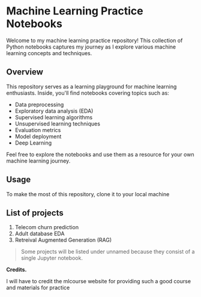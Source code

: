 # Machine Learning Practice Notebooks

Welcome to my machine learning practice repository! This collection of Python notebooks captures my journey as I explore various machine learning concepts and techniques.

## Overview

This repository serves as a learning playground for machine learning enthusiasts. Inside, you'll find notebooks covering topics such as:

- Data preprocessing
- Exploratory data analysis (EDA)
- Supervised learning algorithms
- Unsupervised learning techniques
- Evaluation metrics
- Model deployment
- Deep Learning

Feel free to explore the notebooks and use them as a resource for your own machine learning journey.

## Usage

To make the most of this repository, clone it to your local machine

## List of projects

1. Telecom churn prediction
2. Adult database EDA
3. Retreival Augmented Generation (RAG)

> Some projects will be listed under unnamed because they consist of a single Jupyter notebook.

**Credits.**

I will have to credit the mlcourse website for providing such a good course and materials for practice

